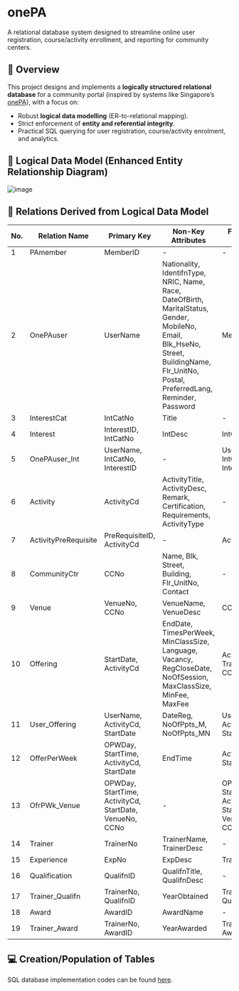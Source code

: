 # onePA
A relational database system designed to streamline online user registration, course/activity enrollment, and reporting for community centers.

## 📌 Overview  
This project designs and implements a **logically structured relational database** for a community portal (inspired by systems like Singapore’s [onePA](https://www.onepa.gov.sg/)), with a focus on:  
- Robust **logical data modelling** (ER-to-relational mapping).  
- Strict enforcement of **entity and referential integrity**.  
- Practical SQL querying for user registration, course/activity enrolment, and analytics.

## 🧩 Logical Data Model (Enhanced Entity Relationship Diagram)
![image](https://github.com/user-attachments/assets/10bc1230-73bb-414b-b1d5-87e900a24a2d)

## 🔗 Relations Derived from Logical Data Model
| No. | Relation Name       | Primary Key                     | Non-Key Attributes                                                                 | Foreign Key                          | Referenced Relation   |
|-----|---------------------|---------------------------------|-----------------------------------------------------------------------------------|--------------------------------------|-----------------------|
| 1   | PAmember            | MemberID                        | -                                                                                 | -                                    | -                     |
| 2   | OnePAuser           | UserName                        | Nationality, IdentifnType, NRIC, Name, Race, DateOfBirth, MaritalStatus, Gender, MobileNo, Email, Blk_HseNo, Street, BuildingName, Flr_UnitNo, Postal, PreferredLang, Reminder, Password | MemberID                             | PAmember              |
| 3   | InterestCat         | IntCatNo                        | Title                                                                             | -                                    | -                     |
| 4   | Interest            | InterestID, IntCatNo            | IntDesc                                                                           | IntCatNo                             | InterestCat           |
| 5   | OnePAuser_Int       | UserName, IntCatNo, InterestID  | -                                                                                 | UserName, IntCatNo, InterestID       | OnePAuser, Interest   |
| 6   | Activity            | ActivityCd                      | ActivityTitle, ActivityDesc, Remark, Certification, Requirements, ActivityType     | -                                    | -                     |
| 7   | ActivityPreRequisite| PreRequisiteID, ActivityCd      | -                                                                                 | ActivityCd                           | Activity              |
| 8   | CommunityCtr        | CCNo                            | Name, Blk, Street, Building, Flr_UnitNo, Contact                                  | -                                    | -                     |
| 9   | Venue               | VenueNo, CCNo                   | VenueName, VenueDesc                                                              | CCNo                                 | CommunityCtr          |
| 10  | Offering            | StartDate, ActivityCd           | EndDate, TimesPerWeek, MinClassSize, Language, Vacancy, RegCloseDate, NoOfSession, MaxClassSize, MinFee, MaxFee | ActivityCd, TrainerNo, CCNo          | Activity, Trainer, CommunityCtr |
| 11  | User_Offering       | UserName, ActivityCd, StartDate | DateReg, NoOfPpts_M, NoOfPpts_MN                                                  | UserName, ActivityCd, StartDate      | OnePAuser, Offering   |
| 12  | OfferPerWeek        | OPWDay, StartTime, ActivityCd, StartDate | EndTime                                                                           | ActivityCd, StartDate                | Activity, Offering    |
| 13  | OfrPWk_Venue        | OPWDay, StartTime, ActivityCd, StartDate, VenueNo, CCNo | -                                                                                 | OPWDay, StartTime, ActivityCd, StartDate, VenueNo, CCNo | OfferPerWeek, Venue  |
| 14  | Trainer             | TrainerNo                       | TrainerName, TrainerDesc                                                          | -                                    | -                     |
| 15  | Experience          | ExpNo                           | ExpDesc                                                                           | TrainerNo                            | Trainer               |
| 16  | Qualification       | QualifnID                       | QualifnTitle, QualifnDesc                                                         | -                                    | -                     |
| 17  | Trainer_Qualifn     | TrainerNo, QualifnID            | YearObtained                                                                      | TrainerNo, QualifnID                 | Trainer, Qualification |
| 18  | Award               | AwardID                         | AwardName                                                                         | -                                    | -                     |
| 19  | Trainer_Award       | TrainerNo, AwardID              | YearAwarded                                                                       | TrainerNo, AwardID                   | Trainer, Award        |

## 💻 Creation/Population of Tables
SQL database implementation codes can be found [here](https://github.com/anthonykhj/onePA/blob/main/onePA%20Database.sql).
